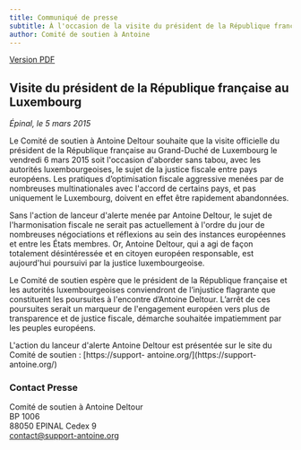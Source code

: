 ```yaml
---
title: Communiqué de presse
subtitle: À l'occasion de la visite du président de la République française au Luxembourg, le comité de soutien exprime ses espoirs d'une discussion pour la justice fiscale et l'arrêt des poursuites contre Antoine Deltour.
author: Comité de soutien à Antoine
---
```


<a href="/docs/pr/2015-03-05-pr-hollande-luxembourg-FR.pdf"><i class="fa fa-file-pdf-o"></i> <span>Version PDF</span></a>

## Visite du président de la République française au Luxembourg

_Épinal, le 5 mars 2015_

Le Comité de soutien à Antoine Deltour souhaite que la visite officielle du président de la République française au Grand-Duché de Luxembourg le vendredi 6 mars 2015 soit l'occasion d'aborder sans tabou, avec les autorités luxembourgeoises, le sujet de la justice fiscale entre pays européens. Les pratiques d’optimisation fiscale aggressive menées par de nombreuses multinationales avec l'accord de certains pays, et pas uniquement le Luxembourg, doivent en effet être rapidement abandonnées. 

Sans l'action de lanceur d'alerte menée par Antoine Deltour, le sujet de l'harmonisation fiscale ne serait pas actuellement à l'ordre du jour de nombreuses négociations et réflexions au sein des instances européennes et entre les États membres. Or, Antoine Deltour, qui a agi de façon totalement désintéressée et en citoyen européen responsable, est aujourd'hui poursuivi par la justice luxembourgeoise. 

Le Comité de soutien espère que le président de la République française et les autorités luxembourgeoises conviendront de l’injustice flagrante que constituent les poursuites à l'encontre d’Antoine Deltour. L’arrêt de ces poursuites serait un marqueur de l'engagement européen vers plus de transparence et de justice fiscale, démarche souhaitée impatiemment par les peuples européens. 

L'action du lanceur d'alerte Antoine Deltour est présentée sur le site du Comité de soutien : [https://support- antoine.org/](https://support- antoine.org/)

### Contact Presse

Comité de soutien à Antoine Deltour  
BP 1006  
88050 EPINAL Cedex 9  
[contact@support-antoine.org](mailto:contact@support-antoine.org)
